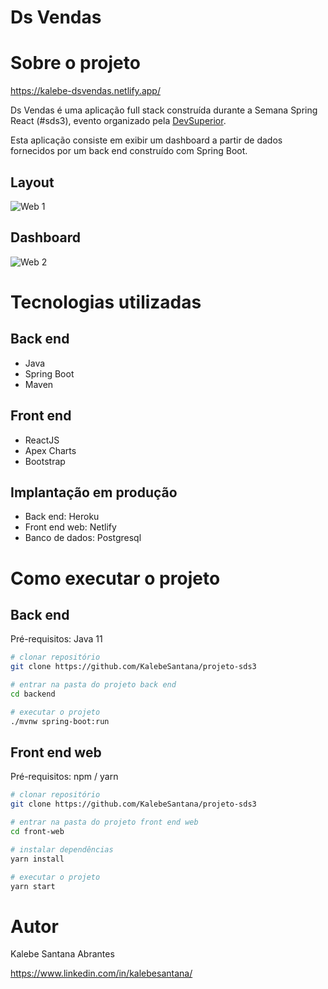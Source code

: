 # Ds Vendas

# Sobre o projeto

https://kalebe-dsvendas.netlify.app/

Ds Vendas é uma aplicação full stack construída durante a Semana Spring React (#sds3), evento organizado pela [DevSuperior](https://devsuperior.com "Site da DevSuperior").

Esta aplicação consiste em exibir um dashboard a partir de dados fornecidos por um back end construído com Spring Boot.


## Layout 
![Web 1](https://github.com/KalebeSantana/projeto-sds3/blob/master/assets/DSVendas%20-%20Google%20Chrome%2010_05_2021%2013_15_09.png)

## Dashboard
![Web 2](https://github.com/KalebeSantana/projeto-sds3/blob/master/assets/DSVendas%20-%20Google%20Chrome%2010_05_2021%2012_46_12.png)

# Tecnologias utilizadas
## Back end
- Java
- Spring Boot
- Maven
## Front end
- ReactJS
- Apex Charts
- Bootstrap
## Implantação em produção
- Back end: Heroku
- Front end web: Netlify
- Banco de dados: Postgresql

# Como executar o projeto

## Back end
Pré-requisitos: Java 11

```bash
# clonar repositório
git clone https://github.com/KalebeSantana/projeto-sds3

# entrar na pasta do projeto back end
cd backend

# executar o projeto
./mvnw spring-boot:run
```

## Front end web
Pré-requisitos: npm / yarn

```bash
# clonar repositório
git clone https://github.com/KalebeSantana/projeto-sds3

# entrar na pasta do projeto front end web
cd front-web

# instalar dependências
yarn install

# executar o projeto
yarn start
```

# Autor

Kalebe Santana Abrantes 

https://www.linkedin.com/in/kalebesantana/

